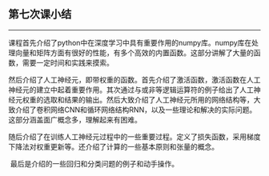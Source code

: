 ## 第七次课小结
----

​	课程首先介绍了python中在深度学习中具有重要作用的numpy库。numpy库在处理向量和矩阵方面有很好的性能，有多个高效的内置函数。这部分讲解了大量的函数，需要一定时间和实践来摸索。

​	然后介绍了人工神经元，即带权重的函数。首先介绍了激活函数，激活函数在人工神经元的建立中起着重要作用。其次通过与或非等逻辑运算符的例子给出了人工神经元权重的选取和结果的输出。然后大致介绍了人工神经元所用的网络结构等，大致介绍了卷积网络CNN和循环网络结构RNN，以及一些理论和解决的实际问题。这部分涵盖面广概念多，理解起来有困难。

​	随后介绍了在训练人工神经元过程中的一些重要过程。定义了损失函数，采用梯度下降法对权重更新等。还介绍了计算的一些基本原则和张量的概念。

​	最后是介绍的一些回归和分类问题的例子和动手操作。